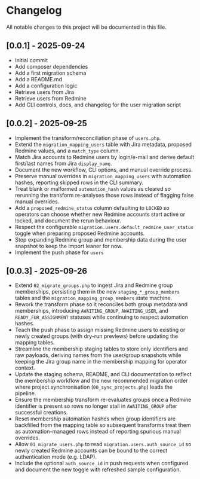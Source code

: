 # Changelog

All notable changes to this project will be documented in this file.

## [0.0.1] - 2025-09-24

- Initial commit
- Add composer dependencies
- Add a first migration schema
- Add a README.md
- Add a configuration logic
- Retrieve users from Jira
- Retrieve users from Redmine
- Add CLI controls, docs, and changelog for the user migration script

## [0.0.2] - 2025-09-25

- Implement the transform/reconciliation phase of `users.php`.
- Extend the `migration_mapping_users` table with Jira metadata, proposed Redmine values, and a `match_type` column.
- Match Jira accounts to Redmine users by login/e-mail and derive default first/last names from Jira `display_name`.
- Document the new workflow, CLI options, and manual override process.
- Preserve manual overrides in `migration_mapping_users` with automation hashes, reporting skipped rows in the CLI summary.
- Treat blank or malformed `automation_hash` values as cleared so rerunning the transform re-analyses those rows instead of
  flagging false manual overrides.
- Add a `proposed_redmine_status` column defaulting to `LOCKED` so operators can choose whether new Redmine accounts start active or locked, and document the rerun behaviour.
- Respect the configurable `migration.users.default_redmine_user_status` toggle when preparing proposed Redmine accounts.
- Stop expanding Redmine group and membership data during the user snapshot to keep the import leaner for now.
- Implement the push phase for `users`

## [0.0.3] - 2025-09-26

- Extend `02_migrate_groups.php` to ingest Jira and Redmine group memberships, persisting them in the new `staging_*_group_members`
  tables and the `migration_mapping_group_members` state machine.
- Rework the transform phase so it reconciles both group metadata and memberships, introducing `AWAITING_GROUP`, `AWAITING_USER`,
  and `READY_FOR_ASSIGNMENT` statuses while continuing to respect automation hashes.
- Teach the push phase to assign missing Redmine users to existing or newly created groups (with dry-run previews) before
  updating the mapping tables.
- Streamline the membership staging tables to store only identifiers and raw payloads, deriving names from the user/group
  snapshots while keeping the Jira group name in the membership mapping for operator context.
- Update the staging schema, README, and CLI documentation to reflect the membership workflow and the new recommended
  migration order where project synchronisation (`00_sync_projects.php`) leads the pipeline.
- Ensure the membership transform re-evaluates groups once a Redmine identifier is present so rows no longer stall in
  `AWAITING_GROUP` after successful creations.
- Reset membership automation hashes when group identifiers are backfilled from the mapping table so subsequent transforms
  treat them as automation-managed rows instead of reporting spurious manual overrides.
- Allow `01_migrate_users.php` to read `migration.users.auth_source_id` so newly created Redmine accounts can be bound to the correct authentication mode (e.g. LDAP).
- Include the optional `auth_source_id` in push requests when configured and document the new toggle with refreshed sample configuration.
